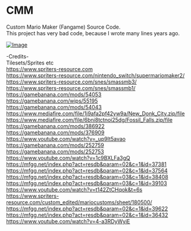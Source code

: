 # CMM

Custom Mario Maker (Fangame) Source Code. <br />
This project has very bad code, because I wrote many lines years ago.

[![Image](https://img.youtube.com/vi/yUMIgcToHSU/0.jpg)](https://youtu.be/yUMIgcToHSU)

-Credits-<br />
Tilesets/Sprites etc<br />
https://www.spriters-resource.com<br />
https://www.spriters-resource.com/nintendo_switch/supermariomaker2/<br />
https://www.spriters-resource.com/snes/smassmb3/<br />
https://www.spriters-resource.com/snes/smassmb1/<br />
https://gamebanana.com/mods/54053<br />
https://gamebanana.com/wips/55195<br />
https://gamebanana.com/mods/54043<br />
https://www.mediafire.com/file/1j9afa2pf42yw9a/New_Donk_City.zip/file<br />
https://www.mediafire.com/file/6bni8tctnoi25dg/Fossil_Falls.zip/file<br />
https://gamebanana.com/mods/386922<br />
https://gamebanana.com/mods/376909<br />
https://www.youtube.com/watch?v=_up9It5avao<br />
https://gamebanana.com/mods/252759<br />
https://gamebanana.com/mods/252753<br />
https://www.youtube.com/watch?v=1c9BXLFa3gQ<br />
https://mfgg.net/index.php?act=resdb&param=02&c=1&id=37381<br />
https://mfgg.net/index.php?act=resdb&param=02&c=1&id=37564<br />
https://mfgg.net/index.php?act=resdb&param=03&c=1&id=38408<br />
https://mfgg.net/index.php?act=resdb&param=03&c=1&id=39103<br />
https://www.youtube.com/watch?v=t142ZtCHqok&t=6s<br />
https://www.spriters-resource.com/custom_edited/mariocustoms/sheet/180500/<br />
https://mfgg.net/index.php?act=resdb&param=02&c=1&id=39622<br />
https://mfgg.net/index.php?act=resdb&param=02&c=1&id=36432<br />
https://www.youtube.com/watch?v=4-a3RDyWyiE 
